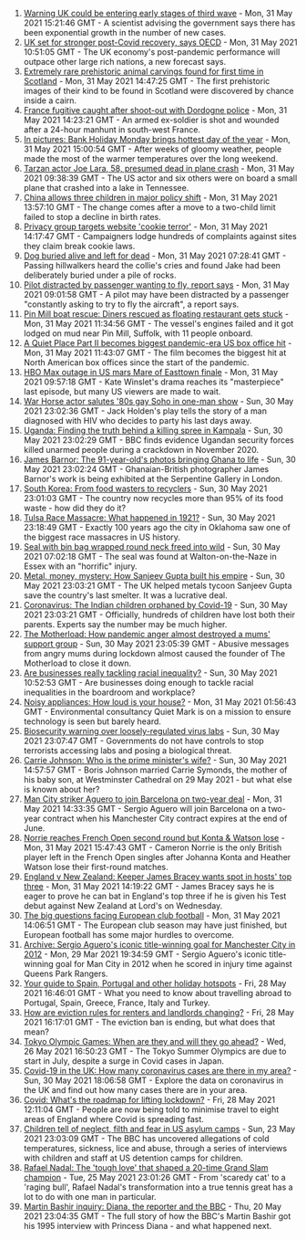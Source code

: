 1. [Warning UK could be entering early stages of third wave](https://www.bbc.co.uk/news/uk-57304515) - Mon, 31 May 2021 15:21:46 GMT - A scientist advising the government says there has been exponential growth in the number of new cases.
2. [UK set for stronger post-Covid recovery, says OECD](https://www.bbc.co.uk/news/business-57306596) - Mon, 31 May 2021 10:51:05 GMT - The UK economy's post-pandemic performance will outpace other large rich nations, a new forecast says.
3. [Extremely rare prehistoric animal carvings found for first time in Scotland](https://www.bbc.co.uk/news/uk-scotland-57304921) - Mon, 31 May 2021 14:47:25 GMT - The first prehistoric images of their kind to be found in Scotland were discovered by chance inside a cairn.
4. [France fugitive caught after shoot-out with Dordogne police](https://www.bbc.co.uk/news/world-europe-57304907) - Mon, 31 May 2021 14:23:21 GMT - An armed ex-soldier is shot and wounded after a 24-hour manhunt in south-west France.
5. [In pictures: Bank Holiday Monday brings hottest day of the year](https://www.bbc.co.uk/news/uk-57302185) - Mon, 31 May 2021 15:00:54 GMT - After weeks of gloomy weather, people made the most of the warmer temperatures over the long weekend.
6. [Tarzan actor Joe Lara, 58, presumed dead in plane crash](https://www.bbc.co.uk/news/world-us-canada-57304900) - Mon, 31 May 2021 09:38:39 GMT - The US actor and six others were on board a small plane that crashed into a lake in Tennessee.
7. [China allows three children in major policy shift](https://www.bbc.co.uk/news/world-asia-china-57303592) - Mon, 31 May 2021 13:57:10 GMT - The change comes after a move to a two-child limit failed to stop a decline in birth rates.
8. [Privacy group targets website 'cookie terror'](https://www.bbc.co.uk/news/technology-57306802) - Mon, 31 May 2021 14:17:47 GMT - Campaigners lodge hundreds of complaints against sites they claim break cookie laws.
9. [Dog buried alive and left for dead](https://www.bbc.co.uk/news/uk-scotland-highlands-islands-57267473) - Mon, 31 May 2021 07:28:41 GMT - Passing hillwalkers heard the collie's cries and found Jake had been deliberately buried under a pile of rocks.
10. [Pilot distracted by passenger wanting to fly, report says](https://www.bbc.co.uk/news/uk-england-beds-bucks-herts-57281632) - Mon, 31 May 2021 09:01:58 GMT - A pilot may have been distracted by a passenger "constantly asking to try to fly the aircraft", a report says.
11. [Pin Mill boat rescue: Diners rescued as floating restaurant gets stuck](https://www.bbc.co.uk/news/uk-england-suffolk-57305589) - Mon, 31 May 2021 11:34:56 GMT - The vessel's engines failed and it got lodged on mud near Pin Mill, Suffolk, with 11 people onboard.
12. [A Quiet Place Part II becomes biggest pandemic-era US box office hit](https://www.bbc.co.uk/news/entertainment-arts-57305362) - Mon, 31 May 2021 11:43:07 GMT - The film becomes the biggest hit at North American box offices since the start of the pandemic.
13. [HBO Max outage in US mars Mare of Easttown finale](https://www.bbc.co.uk/news/entertainment-arts-57305355) - Mon, 31 May 2021 09:57:18 GMT - Kate Winslet's drama reaches its "masterpiece" last episode, but many US viewers are made to wait.
14. [War Horse actor salutes '80s gay Soho in one-man show](https://www.bbc.co.uk/news/entertainment-arts-57239621) - Sun, 30 May 2021 23:02:36 GMT - Jack Holden's play tells the story of a man diagnosed with HIV who decides to party his last days away.
15. [Uganda: Finding the truth behind a killing spree in Kampala](https://www.bbc.co.uk/news/world-africa-57286419) - Sun, 30 May 2021 23:02:29 GMT - BBC finds evidence Ugandan security forces killed unarmed people during a crackdown in November 2020.
16. [James Barnor: The 91-year-old's photos bringing Ghana to life](https://www.bbc.co.uk/news/entertainment-arts-57286417) - Sun, 30 May 2021 23:02:24 GMT - Ghanaian-British photographer James Barnor's work is being exhibited at the Serpentine Gallery in London.
17. [South Korea: From food wasters to recyclers](https://www.bbc.co.uk/news/world-asia-57278292) - Sun, 30 May 2021 23:01:03 GMT - The country now recycles more than 95% of its food waste - how did they do it?
18. [Tulsa Race Massacre: What happened in 1921?](https://www.bbc.co.uk/news/newsbeat-53108682) - Sun, 30 May 2021 23:18:49 GMT - Exactly 100 years ago the city in Oklahoma saw one of the biggest race massacres in US history.
19. [Seal with bin bag wrapped round neck freed into wild](https://www.bbc.co.uk/news/uk-england-norfolk-57287575) - Sun, 30 May 2021 07:02:18 GMT - The seal was found at Walton-on-the-Naze in Essex with an "horrific" injury.
20. [Metal, money, mystery: How Sanjeev Gupta built his empire](https://www.bbc.co.uk/news/business-57176329) - Sun, 30 May 2021 23:03:21 GMT - The UK helped metals tycoon Sanjeev Gupta save the country's last smelter. It was a lucrative deal.
21. [Coronavirus: The Indian children orphaned by Covid-19](https://www.bbc.co.uk/news/world-asia-india-57264629) - Sun, 30 May 2021 23:03:21 GMT - Officially, hundreds of children have lost both their parents. Experts say the number may be much higher.
22. [The Motherload: How pandemic anger almost destroyed a mums' support group](https://www.bbc.co.uk/news/stories-57285368) - Sun, 30 May 2021 23:05:39 GMT - Abusive messages from angry mums during lockdown almost caused the founder of The Motherload to close it down.
23. [Are businesses really tackling racial inequality?](https://www.bbc.co.uk/news/business-57287362) - Sun, 30 May 2021 10:52:53 GMT - Are businesses doing enough to tackle racial inequalities in the boardroom and workplace?
24. [Noisy appliances: How loud is your house?](https://www.bbc.co.uk/news/technology-57200584) - Mon, 31 May 2021 01:56:43 GMT - Environmental consultancy Quiet Mark is on a mission to ensure technology is seen but barely heard.
25. [Biosecurity warning over loosely-regulated virus labs](https://www.bbc.co.uk/news/world-57206510) - Sun, 30 May 2021 23:07:47 GMT - Governments do not have controls to stop terrorists accessing labs and posing a biological threat.
26. [Carrie Johnson: Who is the prime minister's wife?](https://www.bbc.co.uk/news/uk-politics-49192115) - Sun, 30 May 2021 14:57:57 GMT - Boris Johnson married Carrie Symonds, the mother of his baby son, at Westminster Cathedral on 29 May 2021 - but what else is known about her?
27. [Man City striker Aguero to join Barcelona on two-year deal](https://www.bbc.co.uk/sport/football/57308898) - Mon, 31 May 2021 14:33:35 GMT - Sergio Aguero will join Barcelona on a two-year contract when his Manchester City contract expires at the end of June.
28. [Norrie reaches French Open second round but Konta & Watson lose](https://www.bbc.co.uk/sport/tennis/57306900) - Mon, 31 May 2021 15:47:43 GMT - Cameron Norrie is the only British player left in the French Open singles after Johanna Konta and Heather Watson lose their first-round matches.
29. [England v New Zealand: Keeper James Bracey wants spot in hosts' top three](https://www.bbc.co.uk/sport/cricket/57308657) - Mon, 31 May 2021 14:19:22 GMT - James Bracey says he is eager to prove he can bat in England's top three if he is given his Test debut against New Zealand at Lord's on Wednesday.
30. [The big questions facing European club football](https://www.bbc.co.uk/sport/football/57305261) - Mon, 31 May 2021 14:06:51 GMT - The European club season may have just finished, but European football has some major hurdles to overcome.
31. [Archive: Sergio Aguero's iconic title-winning goal for Manchester City in 2012](https://www.bbc.co.uk/sport/av/football/56572102) - Mon, 29 Mar 2021 19:34:59 GMT - Sergio Aguero's iconic title-winning goal for Man City in 2012 when he scored in injury time against Queens Park Rangers.
32. [Your guide to Spain, Portugal and other holiday hotspots](https://www.bbc.co.uk/news/explainers-56997931) - Fri, 28 May 2021 16:46:01 GMT - What you need to know about travelling abroad to Portugal, Spain, Greece, France, Italy and Turkey.
33. [How are eviction rules for renters and landlords changing?](https://www.bbc.co.uk/news/explainers-53860154) - Fri, 28 May 2021 16:17:01 GMT - The eviction ban is ending, but what does that mean?
34. [Tokyo Olympic Games: When are they and will they go ahead?](https://www.bbc.co.uk/news/world-asia-57240044) - Wed, 26 May 2021 16:50:23 GMT - The Tokyo Summer Olympics are due to start in July, despite a surge in Covid cases in Japan.
35. [Covid-19 in the UK: How many coronavirus cases are there in my area?](https://www.bbc.co.uk/news/uk-51768274) - Sun, 30 May 2021 18:06:58 GMT - Explore the data on coronavirus in the UK and find out how many cases there are in your area.
36. [Covid: What's the roadmap for lifting lockdown?](https://www.bbc.co.uk/news/explainers-52530518) - Fri, 28 May 2021 12:11:04 GMT - People are now being told to minimise travel to eight areas of England where Covid is spreading fast.
37. [Children tell of neglect, filth and fear in US asylum camps](https://www.bbc.co.uk/news/world-us-canada-57149721) - Sun, 23 May 2021 23:03:09 GMT - The BBC has uncovered allegations of cold temperatures, sickness, lice and abuse, through a series of interviews with children and staff at US detention camps for children.
38. [Rafael Nadal: The 'tough love' that shaped a 20-time Grand Slam champion](https://www.bbc.co.uk/sport/tennis/56090941) - Tue, 25 May 2021 23:01:26 GMT - From 'scaredy cat' to a 'raging bull', Rafael Nadal's transformation into a true tennis great has a lot to do with one man in particular.
39. [Martin Bashir inquiry: Diana, the reporter and the BBC](https://www.bbc.co.uk/news/uk-56680229) - Thu, 20 May 2021 23:04:35 GMT - The full story of how the BBC's Martin Bashir got his 1995 interview with Princess Diana - and what happened next.
